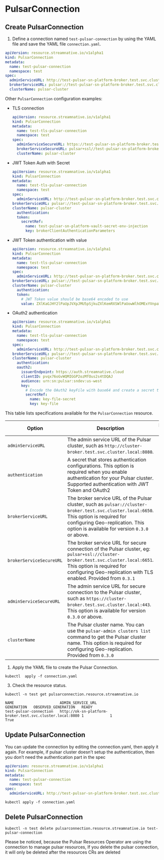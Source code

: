 # PulsarConnection

## Create PulsarConnection

1. Define a connection named `test-pulsar-connection` by using the YAML file and save the YAML file `connection.yaml`. 

```yaml
apiVersion: resource.streamnative.io/v1alpha1
kind: PulsarConnection
metadata:
  name: test-pulsar-connection
  namespace: test
spec:
  adminServiceURL: http://test-pulsar-sn-platform-broker.test.svc.cluster.local:8080
  brokerServiceURL: pulsar://test-pulsar-sn-platform-broker.test.svc.cluster.local:6650
  clusterName: pulsar-cluster
```

Other `PulsarConnection` configuration examples:

* TLS connection
  
  ```yaml
  apiVersion: resource.streamnative.io/v1alpha1
  kind: PulsarConnection
  metadata:
    name: test-tls-pulsar-connection
    namespace: test
  spec:
    adminServiceSecureURL: https://test-pulsar-sn-platform-broker.test.svc.cluster.local:443
    brokerServiceSecureURL: pulsar+ssl//test-pulsar-sn-platform-broker.test.svc.cluster.local:6651
    clusterName: pulsar-cluster
  ```

* JWT Token Auth with Secret
  
  ```yaml
  apiVersion: resource.streamnative.io/v1alpha1
  kind: PulsarConnection
  metadata:
    name: test-tls-pulsar-connection
    namespace: test
  spec:
    adminServiceURL: http://test-pulsar-sn-platform-broker.test.svc.cluster.local:8080
  brokerServiceURL: pulsar://test-pulsar-sn-platform-broker.test.svc.cluster.local:6650
  clusterName: pulsar-cluster
    authentication:
    token:
      secretRef:
        name: test-pulsar-sn-platform-vault-secret-env-injection
        key: brokerClientAuthenticationParameters
  ```

* JWT Token authentication with value

  ```yaml
  apiVersion: resource.streamnative.io/v1alpha1
  kind: PulsarConnection
  metadata:
    name: test-tls-pulsar-connection
    namespace: test
  spec:
    adminServiceURL: http://test-pulsar-sn-platform-broker.test.svc.cluster.local:8080
  brokerServiceURL: pulsar://test-pulsar-sn-platform-broker.test.svc.cluster.local:6650
  clusterName: pulsar-cluster
    authentication:
    token:
      # JWT Token value should be base64 encoded to use
      value: ZXlKaGJHY2lPaUpJVXpJMU5pSjkuZXlKemRXSWlPaUowWlhOMExYVnpaWElpZlEuOU9IZ0U5WlVEZUJUWnM3blNNRUZJdUdORVgxOEZMUjNxdnk4bXF4U3hYdw==
  ```

* OAuth2 authentication

  ```yaml
  apiVersion: resource.streamnative.io/v1alpha1
  kind: PulsarConnection
  metadata:
    name: test-tls-pulsar-connection
    namespace: test
  spec:
    adminServiceURL: http://test-pulsar-sn-platform-broker.test.svc.cluster.local:8080
  brokerServiceURL: pulsar://test-pulsar-sn-platform-broker.test.svc.cluster.local:6650
  clusterName: pulsar-cluster
    authentication:
    oauth2:
      issuerEndpoint: https://auth.streamnative.cloud
      clientID: pvqx76oGvWQMIGGP2ozMfOus2s4tDQAJ
      audience: urn:sn:pulsar:sndev:us-west
      key: 
        # Encode the OAuth2 keyFile with base64 and create a secret to use
        secretRef:
          name: key-file-secret
          key: key-file
  ```

This table lists specifications available for the `PulsarConnection` resource.

| Option | Description | Required or not |
| ---| --- |--- |
| `adminServiceURL` | The admin service URL of the Pulsar cluster, such as `http://cluster-broker.test.svc.cluster.local:8080`. | No |
| `authentication` | A secret that stores authentication configurations. This option is required when you enable authentication for your Pulsar cluster. Supported authentication with JWT Token and OAuth2 | No |
| `brokerServiceURL` | The broker service URL of the Pulsar cluster, such as `pulsar://cluster-broker.test.svc.cluster.local:6650`. This option is required for configuring Geo-replication. This option is available for version `0.3.0` or above. | No |
| `brokerServiceSecureURL` | The broker service URL for secure connection of the Pulsar cluster, eg: `pulsar+ssl://cluster-broker.test.svc.cluster.local:6651`. This option is required for configuring Geo-replication with TLS enabled. Provided from `0.3.1` | No |
| `adminServiceSecureURL` | The admin service URL for secure connection to the Pulsar cluster, such as `https://cluster-broker.test.svc.cluster.local:443`. This option is available for version `0.3.0` or above. | No |
| `clusterName` | The Pulsar cluster name. You can use the `pulsar-admin clusters list` command to get the Pulsar cluster name. This option is required for configuring Geo-replication. Provided from `0.3.0` | No |
   

1. Apply the YAML file to create the Pulsar Connection. 

```shell
kubectl  apply -f connection.yaml
```

3. Check the resource status.

```shell
kubectl -n test get pulsarconnection.resource.streamnative.io
```

```shell
NAME                     ADMIN_SERVICE_URL                                        GENERATION   OBSERVED_GENERATION   READY
test-pulsar-connection   http://ok-sn-platform-broker.test.svc.cluster.local:8080 1            1                     True
```

## Update PulsarConnection

You can update the connection by editing the connection.yaml, then apply it again. For example, if pulsar cluster doesn’t setup the authentication, then you don’t need the authentication part in the spec

```yaml
apiVersion: resource.streamnative.io/v1alpha1
kind: PulsarConnection
metadata:
  name: test-pulsar-connection
  namespace: test
spec:
  adminServiceURL: http://test-pulsar-sn-platform-broker.test.svc.cluster.local:8080
```

```shell
kubectl apply -f connection.yaml
```

## Delete PulsarConnection

```shell
kubectl -n test delete pulsarconnection.resource.streamnative.io test-pulsar-connection
```

Please be noticed, because the Pulsar Resources Operator are using the connection to manage pulsar resources, If you delete the pulsar connection, it will only be deleted after the resources CRs are deleted
